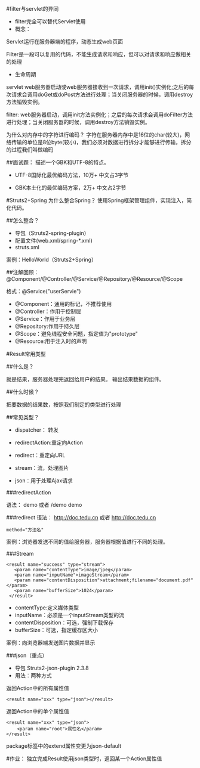 #filter与servlet的异同
- filter完全可以替代Servlet使用
- 概念：

Servlet运行在服务器端的程序，动态生成web页面

Filter是一段可以复用的代码，不能生成请求和响应，但可以对请求和响应做相关的处理

- 生命周期

servlet web服务器启动或web服务器接收到一次请求，调用init()实例化;之后的每次请求会调用doGet或doPost方法进行处理；当关闭服务器的时候，调用destroy方法销毁实例。

filter: web服务器启动，调用init方法实例化；之后的每次请求会调用doFilter方法进行处理；当关闭服务器的时候，调用destroy方法销毁实例。

为什么对内存中的字符进行编码？
字符在服务器内存中是16位的char(较大)，网络传输的单位是8位byte(较小)，我们必须对数据进行拆分才能够进行传输，拆分的过程我们叫做编码

##面试题：
描述一个GBK和UTF-8的特点。

- UTF-8国际化最优编码方法，10万+ 中文占3字节

- GBK本土化的最优编码方案，2万+  中文占2字节

#Struts2+Spring
为什么整合Spring？
使用Spring框架管理组件，实现注入，简化代码。

##怎么整合？
- 导包（Struts2-spring-plugin）
- 配置文件(web.xml/spring-*.xml)
- struts.xml

案例：HelloWorld（Struts2+Spring）

##注解回顾：@Component/@Controller/@Service/@Repository/@Resource/@Scope

格式：@Service("userServie")

- @Component：通用的标记，不推荐使用
- @Controller：作用于控制层
- @Service：作用于业务层
- @Repository:作用于持久层
- @Scope：避免线程安全问题，指定值为"prototype"
- @Resource:用于注入时的声明

#Result常用类型

##什么是？

就是结果，服务器处理完返回给用户的结果。
输出结果数据的组件。

##什么时候？

把要数据的结果数，按照我们制定的类型进行处理

##常见类型？

- dispatcher： 转发

- redirectAction:重定向Action

- redirect：重定向URL

- stream：流，处理图片

- json：用于处理Ajax请求


###redirectAction

语法：
    <result type="redirectAction">
    demo
    </result>
或者
    <result type="redirectAction">
    <param name="namespace">
    /demo
    </param>
    <param name="actionName">
    demo
    </param>
    </result>

###redirect
语法：
	<action name="test3" >
			<result type="redirect">
				http://doc.tedu.cn
			</result>
	</action>
或者
	<action name="test4" >
			<result type="redirect">
				<param name="location">
					http://doc.tedu.cn
				</param>
			</result>
	</action>

	method="方法名"

案例：浏览器发送不同的值给服务器，服务器根据值进行不同的处理。

###Stream

    <result name="success" type="stream">
       <param name="contentType">image/jpeg</param>
       <param name="inputName">imageStream</param> 
       <param name="contentDisposition">attachment;filename="document.pdf"</param>
       <param name="bufferSize">1024</param>
     </result>

- contentType:定义媒体类型
- inputName：必须是一个inputStream类型的流
- contentDisposition：可选，强制下载保存
- bufferSize：可选，指定缓存区大小

案例：向浏览器端发送图片数据并显示

###json（重点）
- 导包 Struts2-json-plugin 2.3.8
- 用法：两种方式

返回Action中的所有属性值

	<result name="xxx" type="json"></result>

返回Action中的单个属性值

	<result name="xxx" type="json">
		<param name="root">属性名</param>
	</result>

package标签中的extend属性变更为json-default


#作业：
独立完成Result使用json类型时，返回某一个Action属性值

	
  























